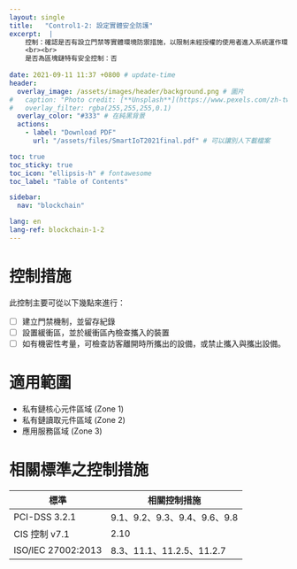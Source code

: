 ```yaml
---
layout: single
title:   "Control1-2: 設定實體安全防護"
excerpt:  |
    控制：確認是否有設立門禁等實體環境防禦措施，以限制未經授權的使用者進入系統運作環境。
    <br><br>
    是否為區塊鏈特有安全控制：否
    
date: 2021-09-11 11:37 +0800 # update-time
header:
  overlay_image: /assets/images/header/background.png # 圖片
#   caption: "Photo credit: [**Unsplash**](https://www.pexels.com/zh-tw/search/earth/)" # 可以表示圖片來源
#   overlay_filter: rgba(255,255,255,0.1)
  overlay_color: "#333" # 在純黑背景
  actions:
    - label: "Download PDF"
      url: "/assets/files/SmartIoT2021final.pdf" # 可以讓別人下載檔案

toc: true
toc_sticky: true
toc_icon: "ellipsis-h" # fontawesome
toc_label: "Table of Contents"

sidebar:
  nav: "blockchain"

lang: en
lang-ref: blockchain-1-2
---
```


# 控制措施
此控制主要可從以下幾點來進行：
- [ ] 建立門禁機制，並留存紀錄
- [ ] 設置緩衝區，並於緩衝區內檢查攜入的裝置
- [ ] 如有機密性考量，可檢查訪客離開時所攜出的設備，或禁止攜入與攜出設備。

# 適用範圍
- 私有鏈核心元件區域 (Zone 1)
- 私有鏈讀取元件區域 (Zone 2)
- 應用服務區域 (Zone 3)

# 相關標準之控制措施

| 標準               | 相關控制措施                 |
| ------------------ | ---------------------------- |
| PCI-DSS   3.2.1    | 9.1、9.2、9.3、9.4、9.6、9.8 |
| CIS 控制 v7.1      | 2.10                         |
| ISO/IEC 27002:2013 | 8.3、11.1、11.2.5、11.2.7    |
